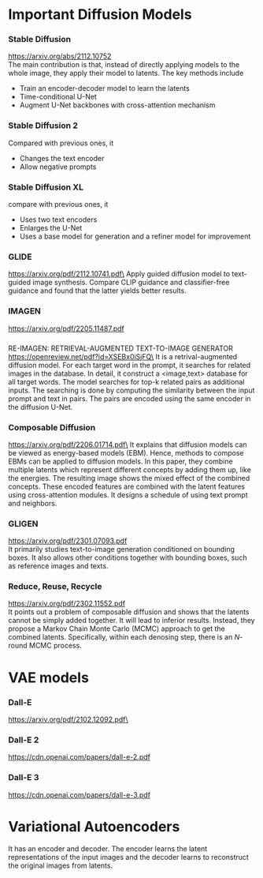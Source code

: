 # Important Diffusion Models
### Stable Diffusion
https://arxiv.org/abs/2112.10752 \
The main contribution is that, instead of directly applying models to the whole image, they apply their model to latents. The key methods include
- Train an encoder-decoder model to learn the latents
- Time-conditional U-Net
- Augment U-Net backbones with cross-attention mechanism
### Stable Diffusion 2
Compared with previous ones, it
- Changes the text encoder
- Allow negative prompts
### Stable Diffusion XL
compare with previous ones, it
- Uses two text encoders
- Enlarges the U-Net
- Uses a base model for generation and a refiner model for improvement
### GLIDE
https://arxiv.org/pdf/2112.10741.pdf\
Apply guided diffusion model to text-guided image synthesis. Compare CLIP guidance and classifier-free guidance and found that the latter yields better results.
### IMAGEN
https://arxiv.org/pdf/2205.11487.pdf
### 
RE-IMAGEN: RETRIEVAL-AUGMENTED TEXT-TO-IMAGE GENERATOR
https://openreview.net/pdf?id=XSEBx0iSjFQ\
It is a retrival-augmented diffusion model. For each target word in the prompt, it searches for related images in the database. In detail, it construct a <image,text> database for all target words. The model searches for top-k related pairs as additional inputs. The searching is done by computing the similarity between the input prompt and text in pairs. The pairs are encoded using the same encoder in the diffusion U-Net.
### Composable Diffusion
https://arxiv.org/pdf/2206.01714.pdf\
It explains that diffusion models can be viewed as energy-based models (EBM). Hence, methods to compose EBMs can be applied to diffusion models. In this paper, they combine multiple latents which represent different concepts by adding them up, like the energies. The resulting image shows the mixed effect of the combined concepts. These encoded features are combined with the latent features using cross-attention modules. It designs a schedule of using text prompt and neighbors.
### GLIGEN
https://arxiv.org/pdf/2301.07093.pdf \
It primarily studies text-to-image generation conditioned on bounding boxes. It also allows other conditions together with bounding boxes, such as reference images and texts.
### Reduce, Reuse, Recycle
https://arxiv.org/pdf/2302.11552.pdf \
It points out a problem of composable diffusion and shows that the latents cannot be simply added together. It will lead to inferior results. Instead, they propose a Markov Chain Monte Carlo (MCMC) approach to get the combined latents. Specifically, within each denosing step, there is an $N$-round MCMC process.

# VAE models
### Dall-E
https://arxiv.org/pdf/2102.12092.pdf\
### Dall-E 2
https://cdn.openai.com/papers/dall-e-2.pdf
### Dall-E 3
https://cdn.openai.com/papers/dall-e-3.pdf

# Variational Autoencoders
It has an encoder and decoder. The encoder learns the latent representations of the input images and the decoder learns to reconstruct the original images from latents.
